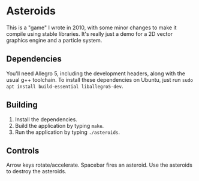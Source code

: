 # Asteroids

This is a "game" I wrote in 2010, with some minor changes to make it compile
using stable libraries. It's really just a demo for a 2D vector graphics engine
and a particle system.

## Dependencies

You'll need Allegro 5, including the development headers, along with the usual
g++ toolchain. To install these dependencies on Ubuntu, just run `sudo apt
install build-essential liballegro5-dev`.

## Building

1. Install the dependencies.
2. Build the application by typing `make`.
3. Run the application by typing `./asteroids`.

## Controls
Arrow keys rotate/accelerate. Spacebar fires an asteroid. Use the asteroids to destroy the asteroids.
